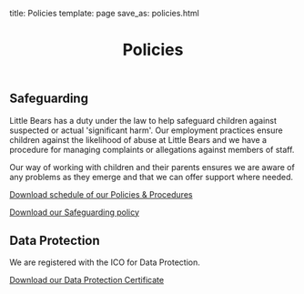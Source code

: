 title: Policies
template: page
save_as: policies.html

<header style="background-image: url(images/header-policies.jpg)">
  <h1>Policies</h1>
</header>

<section>
  <h2>Safeguarding</h2>
  <p>
    Little Bears has a duty under the law to help safeguard children against
    suspected or actual 'significant harm'. Our employment practices ensure
    children against the likelihood of abuse at Little Bears and we have a
    procedure for managing complaints or allegations against members of staff.
  </p>
  <p>
    Our way of working with children and their parents ensures we are aware of
    any problems as they emerge and that we can offer support where needed.
  </p>
  <p>
    <a href="downloads/Schedule of Policies and Procedures 2022.pdf">Download schedule of our Policies &amp; Procedures</a>
  </p>
  <p>
    <a href="downloads/Safeguarding Policy 2022-2023.pdf">Download our Safeguarding policy</a>
  </p>
</section>

<section>
  <h2>Data Protection</h2>
  <p>
    We are registered with the ICO for Data Protection.
  </p>
  <p>
    <a href="downloads/Data Protection Certificate 2022-2023.pdf">Download our Data Protection Certificate</a>
  </p>
</section>
